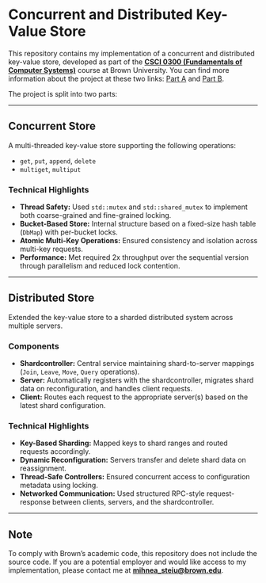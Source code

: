 # Concurrent and Distributed Key-Value Store

This repository contains my implementation of a concurrent and distributed key-value store, developed as part of the **[CSCI 0300 (Fundamentals of Computer Systems)](https://csci0300.github.io)** course at Brown University. You can find more information about the project at these two links: [Part A](https://csci0300.github.io/assign/projects/project5.html) and [Part B](https://csci0300.github.io/assign/projects/project6.html).

The project is split into two parts:

---

## Concurrent Store

A multi-threaded key-value store supporting the following operations:
- `get`, `put`, `append`, `delete`
- `multiget`, `multiput`

### Technical Highlights
- **Thread Safety:** Used `std::mutex` and `std::shared_mutex` to implement both coarse-grained and fine-grained locking.
- **Bucket-Based Store:** Internal structure based on a fixed-size hash table (`DbMap`) with per-bucket locks.
- **Atomic Multi-Key Operations:** Ensured consistency and isolation across multi-key requests.
- **Performance:** Met required 2x throughput over the sequential version through parallelism and reduced lock contention.

---

## Distributed Store

Extended the key-value store to a sharded distributed system across multiple servers.

### Components
- **Shardcontroller:** Central service maintaining shard-to-server mappings (`Join`, `Leave`, `Move`, `Query` operations).
- **Server:** Automatically registers with the shardcontroller, migrates shard data on reconfiguration, and handles client requests.
- **Client:** Routes each request to the appropriate server(s) based on the latest shard configuration.

### Technical Highlights
- **Key-Based Sharding:** Mapped keys to shard ranges and routed requests accordingly.
- **Dynamic Reconfiguration:** Servers transfer and delete shard data on reassignment.
- **Thread-Safe Controllers:** Ensured concurrent access to configuration metadata using locking.
- **Networked Communication:** Used structured RPC-style request-response between clients, servers, and the shardcontroller.

---

## Note
To comply with Brown’s academic code, this repository does not include the source code. If you are a potential employer and would like access to my implementation, please contact me at **mihnea_steiu@brown.edu**.
